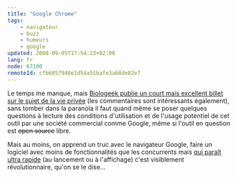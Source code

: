 ```yaml
---
title: "Google Chrome"
tags:
    - navigateur
    - buzz
    - humeurs
    - google
updated: 2008-09-05T17:54:23+02:00
lang: fr
node: 67100
remoteId: cfb6057940e1d54a51bafe3ab8de82e7
---
```


Le temps me manque, mais [Biologeek publie un court mais excellent billet sur le sujet de la vie privée](http://www.biologeek.com/2008/09/big-browser-sinvite-chez-vous/) (les commentaires sont intéressants également), sans tomber dans la paranoïa il faut quand même se poser quelques questions à lecture des conditions d'utilisation et de l'usage potentiel de cet outil par une société commercial comme Google, même si l'outil en question est <strike>open source</strike>
 libre.


Mais au moins, on apprend un truc avec le navigateur Google, faire un logiciel avec moins de fonctionnalités que les concurrents mais [qui paraît ultra rapide](http://linuxfr.org/comments/962313.html#962313) (au lancement ou à l'affichage) c'est visiblement révolutionnaire, qu'on se le dise...

